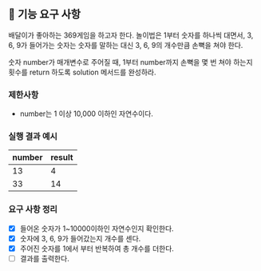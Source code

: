 ## 🚀 기능 요구 사항

배달이가 좋아하는 369게임을 하고자 한다. 놀이법은 1부터 숫자를 하나씩 대면서, 3, 6, 9가 들어가는 숫자는 숫자를 말하는 대신 3, 6, 9의 개수만큼 손뼉을 쳐야 한다.

숫자 number가 매개변수로 주어질 때, 1부터 number까지 손뼉을 몇 번 쳐야 하는지 횟수를 return 하도록 solution 메서드를 완성하라.

### 제한사항

- number는 1 이상 10,000 이하인 자연수이다.

### 실행 결과 예시

| number | result |
| ------ | ------ |
| 13     | 4      |
| 33     | 14     |

### 요구 사항 정리

- [x] 들어온 숫자가 1~10000이하인 자연수인지 확인한다.
- [x] 숫자에 3, 6, 9가 들어갔는지 개수를 센다.
- [x] 주어진 숫자를 1에서 부터 반복하여 총 개수를 더한다.
- [ ] 결과를 출력한다.
